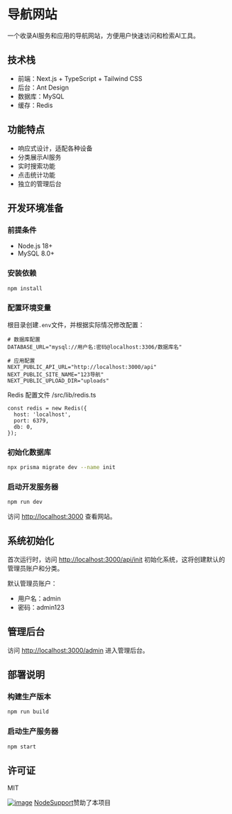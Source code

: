 # 导航网站

一个收录AI服务和应用的导航网站，方便用户快速访问和检索AI工具。

## 技术栈

- 前端：Next.js + TypeScript + Tailwind CSS
- 后台：Ant Design
- 数据库：MySQL
- 缓存：Redis

## 功能特点

- 响应式设计，适配各种设备
- 分类展示AI服务
- 实时搜索功能
- 点击统计功能
- 独立的管理后台

## 开发环境准备

### 前提条件

- Node.js 18+
- MySQL 8.0+

### 安装依赖

```bash
npm install
```

### 配置环境变量

根目录创建`.env`文件，并根据实际情况修改配置：

```
# 数据库配置
DATABASE_URL="mysql://用户名:密码@localhost:3306/数据库名"

# 应用配置
NEXT_PUBLIC_API_URL="http://localhost:3000/api"
NEXT_PUBLIC_SITE_NAME="123导航"
NEXT_PUBLIC_UPLOAD_DIR="uploads"
```

Redis 配置文件 /src/lib/redis.ts

```
const redis = new Redis({
  host: 'localhost',
  port: 6379,
  db: 0,
});
```

### 初始化数据库

```bash
npx prisma migrate dev --name init
```

### 启动开发服务器

```bash
npm run dev
```

访问 [http://localhost:3000](http://localhost:3000) 查看网站。

## 系统初始化

首次运行时，访问 [http://localhost:3000/api/init](http://localhost:3000/api/init) 初始化系统，这将创建默认的管理员账户和分类。

默认管理员账户：

- 用户名：admin
- 密码：admin123

## 管理后台

访问 [http://localhost:3000/admin](http://localhost:3000/admin) 进入管理后台。

## 部署说明

### 构建生产版本

```bash
npm run build
```

### 启动生产服务器

```bash
npm start
```

## 许可证

MIT

[![image](iframe组件截图图片链接)](https://yxvm.com/)
[NodeSupport](https://github.com/NodeSeekDev/NodeSupport)赞助了本项目
